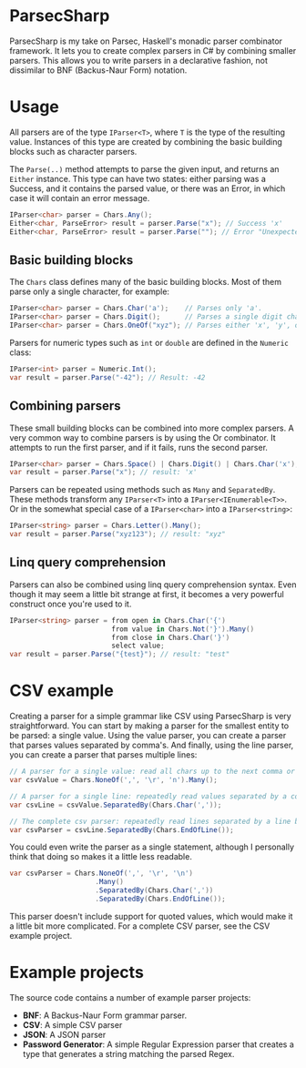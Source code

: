 ParsecSharp
===========
ParsecSharp is my take on Parsec, Haskell's monadic parser combinator framework.
It lets you to create complex parsers in C# by combining smaller parsers. This
allows you to write parsers in a declarative fashion, not dissimilar to BNF
(Backus-Naur Form) notation.



Usage
=====
All parsers are of the type `IParser<T>`, where `T` is the type of the resulting 
value. Instances of this type are created by combining the basic building blocks 
such as character parsers.

The `Parse(..)` method attempts to parse the given input, and returns an 
`Either` instance. This type can have two states: either parsing was a Success, 
and it contains the parsed value, or there was an Error, in which case it will 
contain an error message.

```C#
IParser<char> parser = Chars.Any();
Either<char, ParseError> result = parser.Parse("x"); // Success 'x'
Either<char, ParseError> result = parser.Parse(""); // Error "Unexpected end of input"
```

Basic building blocks
---------------------
The `Chars` class defines many of the basic building blocks. Most of them parse
only a single character, for example:

```C#
IParser<char> parser = Chars.Char('a');    // Parses only 'a'.
IParser<char> parser = Chars.Digit();      // Parses a single digit character.
IParser<char> parser = Chars.OneOf("xyz"); // Parses either 'x', 'y', or 'z'.
```

Parsers for numeric types such as `int` or `double` are defined in the `Numeric`
class:

```C#
IParser<int> parser = Numeric.Int();
var result = parser.Parse("-42"); // Result: -42
```

Combining parsers
-----------------
These small building blocks can be combined into more complex parsers. A very
common way to combine parsers is by using the Or combinator. It attempts to run
the first parser, and if it fails, runs the second parser.

```C#
IParser<char> parser = Chars.Space() | Chars.Digit() | Chars.Char('x');
var result = parser.Parse("x"); // result: 'x'
```

Parsers can be repeated using methods such as `Many` and `SeparatedBy`. These
methods transform any `IParser<T>` into a `IParser<IEnumerable<T>>`. Or in the
somewhat special case of a `IParser<char>` into a `IParser<string>`:

```C#
IParser<string> parser = Chars.Letter().Many();
var result = parser.Parse("xyz123"); // result: "xyz"
```


Linq query comprehension
------------------------
Parsers can also be combined using linq query comprehension syntax. Even though
it may seem a little bit strange at first, it becomes a very powerful construct 
once you're used to it.

```C#
IParser<string> parser = from open in Chars.Char('{')
                         from value in Chars.Not('}').Many()
                         from close in Chars.Char('}')
                         select value;
var result = parser.Parse("{test}"); // result: "test"
```

CSV example
===========
Creating a parser for a simple grammar like CSV using ParsecSharp is very 
straightforward. You can start by making a parser for the smallest entity to be 
parsed: a single value. Using the value parser, you can create a parser that 
parses values separated by comma's. And finally, using the line parser, you can 
create a parser that parses multiple lines:

```C#
// A parser for a single value: read all chars up to the next comma or line break.
var csvValue = Chars.NoneOf(',', '\r', 'n').Many();

// A parser for a single line: repeatedly read values separated by a comma.
var csvLine = csvValue.SeparatedBy(Chars.Char(','));

// The complete csv parser: repeatedly read lines separated by a line break.
var csvParser = csvLine.SeparatedBy(Chars.EndOfLine());
```

You could even write the parser as a single statement, although I personally 
think that doing so makes it a little less readable.

```C#
var csvParser = Chars.NoneOf(',', '\r', '\n')
                     .Many()
                     .SeparatedBy(Chars.Char(','))
                     .SeparatedBy(Chars.EndOfLine());
```

This parser doesn't include support for quoted values, which would make it a
little bit more complicated. For a complete CSV parser, see the CSV example 
project.

Example projects
================
The source code contains a number of example parser projects:
* **BNF**: A Backus-Naur Form grammar parser.
* **CSV**: A simple CSV parser
* **JSON**: A JSON parser
* **Password Generator**: A simple Regular Expression parser that creates a type
  that generates a string matching the parsed Regex.